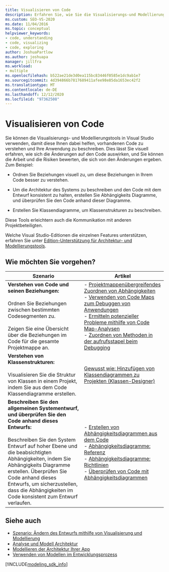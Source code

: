 ```yaml
---
title: Visualisieren von Code
description: Erfahren Sie, wie Sie die Visualisierungs-und Modellierungstools in Visual Studio verwenden können, um vorhandenen Code zu verstehen und Ihre Anwendung zu beschreiben.
ms.custom: SEO-VS-2020
ms.date: 11/04/2016
ms.topic: conceptual
helpviewer_keywords:
- code, understanding
- code, visualizing
- code, exploring
author: JoshuaPartlow
ms.author: joshuapa
manager: jillfra
ms.workload:
- multiple
ms.openlocfilehash: b522ae21de3d0ea115bc83446f0585e1dc9ab1e7
ms.sourcegitcommit: 4d394866b7817689411afee98e85da1653ec42f2
ms.translationtype: MT
ms.contentlocale: de-DE
ms.lasthandoff: 12/12/2020
ms.locfileid: "97362508"
---
```

# <a name="visualize-code"></a>Visualisieren von Code

Sie können die Visualisierungs- und Modellierungstools in Visual Studio verwenden, damit diese Ihnen dabei helfen, vorhandenen Code zu verstehen und Ihre Anwendung zu beschreiben. Dies lässt Sie visuell erfahren, wie sich die Änderungen auf den Code auswirken, und Sie können die Arbeit und die Risiken bewerten, die sich von den Änderungen ergeben. Zum Beispiel:

- Ordnen Sie Beziehungen visuell zu, um diese Beziehungen in Ihrem Code besser zu verstehen.

- Um die Architektur des Systems zu beschreiben und den Code mit dem Entwurf konsistent zu halten, erstellen Sie Abhängigkeits Diagramme, und überprüfen Sie den Code anhand dieser Diagramme.

- Erstellen Sie Klassendiagramme, um Klassenstrukturen zu beschreiben.

Diese Tools erleichtern auch die Kommunikation mit anderen Projektbeteiligten.

Welche Visual Studio-Editionen die einzelnen Features unterstützen, erfahren Sie unter [Edition-Unterstützung für Architektur- und Modellierungstools](../modeling/what-s-new-for-design-in-visual-studio.md#VersionSupport).

## <a name="what-do-you-want-to-do"></a>Wie möchten Sie vorgehen?

|Szenario|Artikel|
|-|-|
|**Verstehen von Code und seinen Beziehungen:**<br /><br /> Ordnen Sie Beziehungen zwischen bestimmten Codesegmenten zu.<br /><br /> Zeigen Sie eine Übersicht über die Beziehungen im Code für die gesamte Projektmappe an.|- [Projektmappenübergreifendes Zuordnen von Abhängigkeiten](../modeling/map-dependencies-across-your-solutions.md)<br />- [Verwenden von Code Maps zum Debuggen von Anwendungen](../modeling/use-code-maps-to-debug-your-applications.md)<br />- [Ermitteln potenzieller Probleme mithilfe von Code Map-Analysen](../modeling/find-potential-problems-using-code-map-analyzers.md)<br />- [Zuordnen von Methoden in der aufrufsstapel beim Debugging](../debugger/map-methods-on-the-call-stack-while-debugging-in-visual-studio.md)|
|**Verstehen von Klassenstrukturen:**<br /><br /> Visualisieren Sie die Struktur von Klassen in einem Projekt, indem Sie aus dem Code Klassendiagramme erstellen.|[Gewusst wie: Hinzufügen von Klassendiagrammen zu Projekten (Klassen-Designer)](../ide/class-designer/how-to-add-class-diagrams-to-projects.md)|
|**Beschreiben Sie den allgemeinen Systementwurf, und überprüfen Sie den Code anhand dieses Entwurfs:**<br /><br /> Beschreiben Sie den System Entwurf auf hoher Ebene und die beabsichtigten Abhängigkeiten, indem Sie Abhängigkeits Diagramme erstellen. Überprüfen Sie Code anhand dieses Entwurfs, um sicherzustellen, dass die Abhängigkeiten im Code konsistent zum Entwurf verlaufen.|- [Erstellen von Abhängigkeitsdiagrammen aus dem Code](../modeling/create-layer-diagrams-from-your-code.md)<br />- [Abhängigkeitsdiagramme: Referenz](../modeling/layer-diagrams-reference.md)<br />- [Abhängigkeitsdiagramme: Richtlinien](../modeling/layer-diagrams-guidelines.md)<br />- [Überprüfen von Code mit Abhängigkeitsdiagrammen](../modeling/validate-code-with-layer-diagrams.md)|

## <a name="see-also"></a>Siehe auch

- [Szenario: Ändern des Entwurfs mithilfe von Visualisierung und Modellierung](../modeling/scenario-change-your-design-using-visualization-and-modeling.md)
- [Analyse und Modell Architektur](../modeling/analyze-and-model-your-architecture.md)
- [Modellieren der Architektur Ihrer App](../modeling/model-your-app-s-architecture.md)
- [Verwenden von Modellen im Entwicklungsprozess](../modeling/use-models-in-your-development-process.md)

[!INCLUDE[modeling_sdk_info](includes/modeling_sdk_info.md)]
